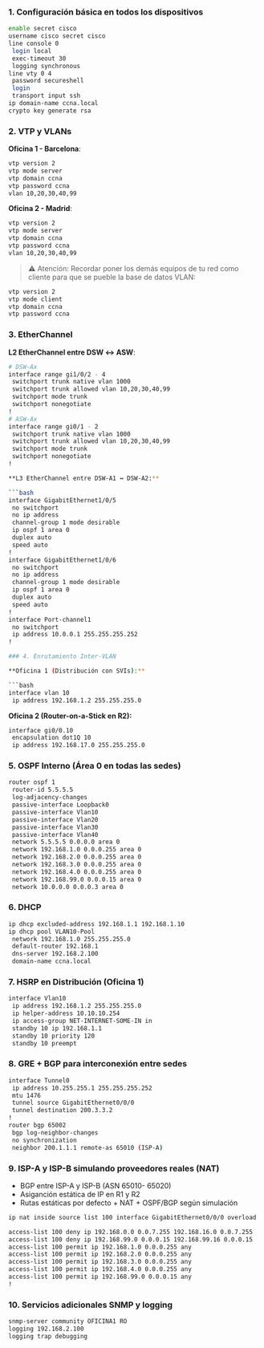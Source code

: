### 1. Configuración básica en todos los dispositivos

```bash
enable secret cisco
username cisco secret cisco
line console 0
 login local
 exec-timeout 30
 logging synchronous
line vty 0 4
 password secureshell
 login
 transport input ssh
ip domain-name ccna.local
crypto key generate rsa
``` 


### 2. VTP y VLANs

**Oficina 1 - Barcelona**:

```bash
vtp version 2
vtp mode server
vtp domain ccna
vtp password ccna
vlan 10,20,30,40,99
``` 

**Oficina 2 - Madrid**:

```bash
vtp version 2
vtp mode server
vtp domain ccna
vtp password ccna
vlan 10,20,30,40,99
``` 

> ⚠️ Atención: Recordar poner los demás equipos de tu red como cliente para que se pueble la base de datos VLAN:

```bash
vtp version 2
vtp mode client
vtp domain ccna
vtp password ccna
``` 

### 3. EtherChannel

**L2 EtherChannel entre DSW ↔ ASW**:

```bash
# DSW-Ax
interface range gi1/0/2 - 4
 switchport trunk native vlan 1000
 switchport trunk allowed vlan 10,20,30,40,99
 switchport mode trunk
 switchport nonegotiate
!
# ASW-Ax
interface range gi0/1 - 2
 switchport trunk native vlan 1000
 switchport trunk allowed vlan 10,20,30,40,99
 switchport mode trunk
 switchport nonegotiate
!

**L3 EtherChannel entre DSW-A1 ↔ DSW-A2:**

```bash
interface GigabitEthernet1/0/5
 no switchport
 no ip address
 channel-group 1 mode desirable
 ip ospf 1 area 0
 duplex auto
 speed auto
!
interface GigabitEthernet1/0/6
 no switchport
 no ip address
 channel-group 1 mode desirable
 ip ospf 1 area 0
 duplex auto
 speed auto
!
interface Port-channel1
 no switchport
 ip address 10.0.0.1 255.255.255.252
!

### 4. Enrutamiento Inter-VLAN

**Oficina 1 (Distribución con SVIs):**

```bash
interface vlan 10
 ip address 192.168.1.2 255.255.255.0
```

**Oficina 2 (Router-on-a-Stick en R2):**

```bash
interface gi0/0.10
 encapsulation dot1Q 10
 ip address 192.168.17.0 255.255.255.0
```

### 5. OSPF Interno (Área 0 en todas las sedes)

```bash
router ospf 1
 router-id 5.5.5.5
 log-adjacency-changes
 passive-interface Loopback0
 passive-interface Vlan10
 passive-interface Vlan20
 passive-interface Vlan30
 passive-interface Vlan40
 network 5.5.5.5 0.0.0.0 area 0
 network 192.168.1.0 0.0.0.255 area 0
 network 192.168.2.0 0.0.0.255 area 0
 network 192.168.3.0 0.0.0.255 area 0
 network 192.168.4.0 0.0.0.255 area 0
 network 192.168.99.0 0.0.0.15 area 0
 network 10.0.0.0 0.0.0.3 area 0
```

### 6. DHCP

```bash
ip dhcp excluded-address 192.168.1.1 192.168.1.10
ip dhcp pool VLAN10-Pool
 network 192.168.1.0 255.255.255.0
 default-router 192.168.1
 dns-server 192.168.2.100
 domain-name ccna.local
```

### 7. HSRP en Distribución (Oficina 1)

```bash
interface Vlan10
 ip address 192.168.1.2 255.255.255.0
 ip helper-address 10.10.10.254
 ip access-group NET-INTERNET-SOME-IN in
 standby 10 ip 192.168.1.1
 standby 10 priority 120
 standby 10 preempt
```

### 8. GRE + BGP para interconexión entre sedes

```bash
interface Tunnel0
 ip address 10.255.255.1 255.255.255.252
 mtu 1476
 tunnel source GigabitEthernet0/0/0
 tunnel destination 200.3.3.2
!
router bgp 65002
 bgp log-neighbor-changes
 no synchronization
 neighbor 200.1.1.1 remote-as 65010 (ISP-A)
```


### 9. ISP-A y ISP-B simulando proveedores reales (NAT)

- BGP entre ISP-A y ISP-B (ASN 65010- 65020)
- Asiganción estática de IP en R1 y R2
- Rutas estáticas por defecto + NAT + OSPF/BGP según simulación

```bash
ip nat inside source list 100 interface GigabitEthernet0/0/0 overload
```
```bash
access-list 100 deny ip 192.168.0.0 0.0.7.255 192.168.16.0 0.0.7.255
access-list 100 deny ip 192.168.99.0 0.0.0.15 192.168.99.16 0.0.0.15
access-list 100 permit ip 192.168.1.0 0.0.0.255 any
access-list 100 permit ip 192.168.2.0 0.0.0.255 any
access-list 100 permit ip 192.168.3.0 0.0.0.255 any
access-list 100 permit ip 192.168.4.0 0.0.0.255 any
access-list 100 permit ip 192.168.99.0 0.0.0.15 any
!
```
### 10. Servicios adicionales SNMP y logging

```bash
snmp-server community OFICINA1 RO
logging 192.168.2.100
logging trap debugging
```